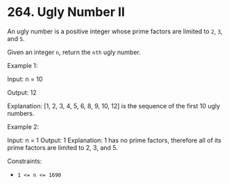 # 264. Ugly Number II

An ugly number is a positive integer whose prime factors are limited to `2`, `3`, and `5`.

Given an integer `n`, return the `nth` ugly number.

Example 1:

Input: n = 10

Output: 12

Explanation: [1, 2, 3, 4, 5, 6, 8, 9, 10, 12] is the sequence of the first 10 ugly numbers.

Example 2:

Input: n = 1
Output: 1
Explanation: 1 has no prime factors, therefore all of its prime factors are limited to 2, 3, and 5.

Constraints:

- `1 <= n <= 1690`